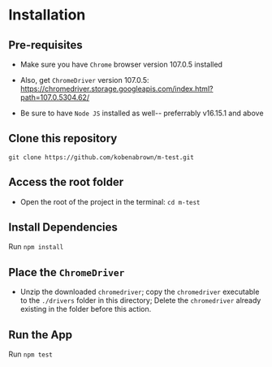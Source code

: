 # Installation

## Pre-requisites

- Make sure you have `Chrome` browser version 107.0.5 installed

- Also, get `ChromeDriver` version 107.0.5:
  https://chromedriver.storage.googleapis.com/index.html?path=107.0.5304.62/

- Be sure to have `Node JS` installed as well-- preferrably v16.15.1 and above

## Clone this repository

```
git clone https://github.com/kobenabrown/m-test.git
```

## Access the root folder

- Open the root of the project in the terminal: `cd m-test`

## Install Dependencies

Run `npm install`

## Place the `ChromeDriver`

- Unzip the downloaded `chromedriver`; copy the `chromedriver` executable to the `./drivers` folder in this directory; Delete the `chromedriver` already existing in the folder before this action.

## Run the App

Run `npm test`
